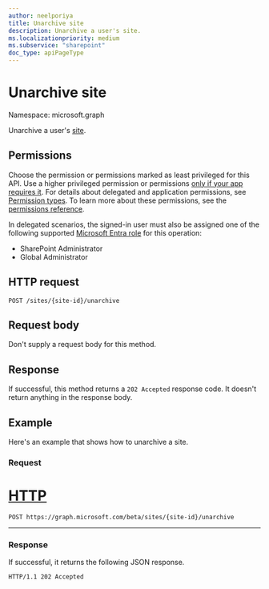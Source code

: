 ```yaml
---
author: neelporiya
title: Unarchive site
description: Unarchive a user's site.
ms.localizationpriority: medium
ms.subservice: "sharepoint"
doc_type: apiPageType
---
```

# Unarchive site 

Namespace: microsoft.graph

Unarchive a user's [site](../resources/site.md).

## Permissions

Choose the permission or permissions marked as least privileged for this API. Use a higher privileged permission or permissions [only if your app requires it](/graph/permissions-overview#best-practices-for-using-microsoft-graph-permissions). For details about delegated and application permissions, see [Permission types](/graph/permissions-overview#permission-types). To learn more about these permissions, see the [permissions reference](/graph/permissions-reference).

<!-- this will be generated automatically -->

In delegated scenarios, the signed-in user must also be assigned one of the following supported [Microsoft Entra role](/entra/identity/role-based-access-control/permissions-reference?toc=%2Fgraph%2Ftoc.json) for this operation:

* SharePoint Administrator
* Global Administrator

## HTTP request

```http
POST /sites/{site-id}/unarchive
```

## Request body

Don't supply a request body for this method.


## Response 

If successful, this method returns a `202 Accepted` response code. It doesn't return anything in the response body.

## Example

Here's an example that shows how to unarchive a site. 

### Request


# [HTTP](#tab/http)

```http
POST https://graph.microsoft.com/beta/sites/{site-id}/unarchive
```

---

### Response

If successful, it returns the following JSON response. 


```http
HTTP/1.1 202 Accepted
```
